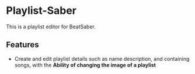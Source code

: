 # Playlist-Saber
This is a playlist editor for BeatSaber.

## Features

- Create and edit playlist details such as name description, and containing songs, with the **Ability of changing the image of a playlist**
